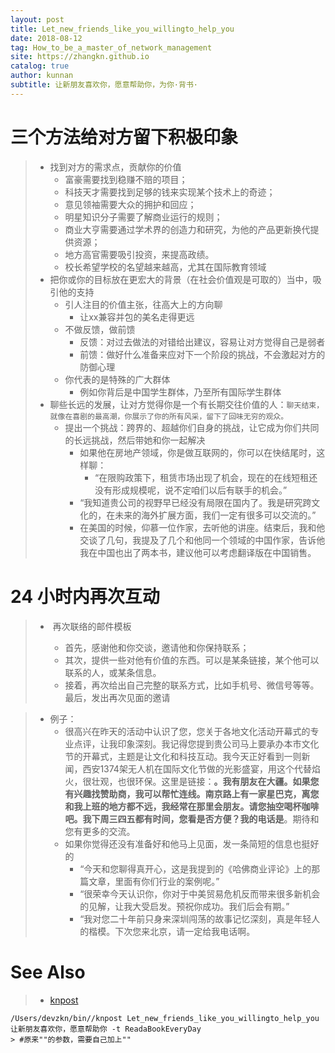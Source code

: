 ```yaml
---
layout: post
title: Let_new_friends_like_you_willingto_help_you
date: 2018-08-12
tag: How_to_be_a_master_of_network_management
site: https://zhangkn.github.io
catalog: true
author: kunnan
subtitle: 让新朋友喜欢你，愿意帮助你，为你·背书·
---
```




# 三个方法给对方留下积极印象



> * 找到对方的需求点，贡献你的价值
>   * 富豪需要找到稳赚不赔的项目；
>   * 科技天才需要找到足够的钱来实现某个技术上的奇迹；
>   * 意见领袖需要大众的拥护和回应；
>   * 明星知识分子需要了解商业运行的规则；
>   * 商业大亨需要通过学术界的创造力和研究，为他的产品更新换代提供资源；
>   * 地方高官需要吸引投资，来提高政绩。
>   * 校长希望学校的名望越来越高，尤其在国际教育领域
> * 把你或你的目标放在更宏大的背景（在社会价值观是可取的）当中，吸引他的支持
>   * 引人注目的价值主张，往高大上的方向聊
>     * 让xx兼容并包的美名走得更远
>   * 不做反馈，做前馈
>     * 反馈：对过去做法的对错给出建议，容易让对方觉得自己是弱者
>     * 前馈：做好什么准备来应对下一个阶段的挑战，不会激起对方的防御心理
>   * 你代表的是特殊的广大群体
>     * 例如你背后是中国学生群体，乃至所有国际学生群体
> * 聊些长远的发展，让对方觉得你是一个有长期交往价值的人：` 聊天结束，就像在喜剧的最高潮，你展示了你的所有风采，留下了回味无穷的观众。 `
>   * 提出一个挑战：跨界的、超越你们自身的挑战，让它成为你们共同的长远挑战，然后带她和你一起解决
>     * 如果他在房地产领域，你是做互联网的，你可以在快结尾时，这样聊： 
>       * “在限购政策下，租赁市场出现了机会，现在的在线短租还没有形成规模呢，说不定咱们以后有联手的机会。” 
>     * “我知道贵公司的视野早已经没有局限在国内了。我是研究跨文化的，在未来的海外扩展方面，我们一定有很多可以交流的。” 
>     * 在美国的时候，仰慕一位作家，去听他的讲座。结束后，我和他交谈了几句，我提及了几个和他同一个领域的中国作家，告诉他我在中国也出了两本书，建议他可以考虑翻译版在中国销售。 

# 24   小时内再次互动

> * ​    再次联络的邮件模板
>
>   * 首先，感谢他和你交谈，邀请他和你保持联系；
>   * 其次，提供一些对他有价值的东西。可以是某条链接，某个他可以联系的人，或某条信息。
>   * 接着，再次给出自己完整的联系方式，比如手机号、微信号等等。最后，发出再次见面的邀请
>
>   

> * 例子：
>   * 很高兴在昨天的活动中认识了您，您关于各地文化活动开幕式的专业点评，让我印象深刻。我记得您提到贵公司马上要承办本市文化节的开幕式，主题是让文化和科技互动。我今天正好看到一则新闻，西安1374架无人机在国际文化节做的光影盛宴，用这个代替焰火，很壮观，也很环保。这里是链接：******。我有朋友在大疆。如果您有兴趣找赞助商，我可以帮忙连线。南京路上有一家星巴克，离您和我上班的地方都不远，我经常在那里会朋友。请您抽空喝杯咖啡吧。我下周三四五都有时间，您看是否方便？我的电话是******。期待和您有更多的交流。
>   * 如果你觉得还没有准备好和他马上见面，发一条简短的信息也挺好的
>     * “今天和您聊得真开心，这是我提到的《哈佛商业评论》上的那篇文章，里面有你们行业的案例呢。”
>     * “很荣幸今天认识你，你对于中美贸易危机反而带来很多新机会的见解，让我大受启发。预祝你成功。我们后会有期。”
>     * “我对您二十年前只身来深圳闯荡的故事记忆深刻，真是年轻人的楷模。下次您来北京，请一定给我电话啊。

# See Also 



>* [knpost](https://github.com/zhangkn/KNBin/blob/master/knpost) 
>
```
/Users/devzkn/bin//knpost Let_new_friends_like_you_willingto_help_you 让新朋友喜欢你，愿意帮助你 -t ReadaBookEveryDay
> #原来""的参数，需要自己加上""
```


